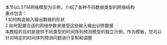 本节以LSTM网络模型为示例，介绍了各种不同数据类型的网络结构  
重点包含：  
1.如何构造输入输出数据的形状  
2.如何配置合适的网络参数来接受这些输入输出训练数据  
本教程的目的是提供不同类型的时间序列预测模型的独立示例，作为模板，您可以针对特定的时间序列预测问题进行复制和调整
